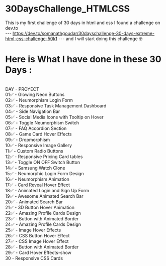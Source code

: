 # 30DaysChallenge_HTMLCSS
This is my first challenge of 30 days in html and css
I found a challenge on dev.to  
--- https://dev.to/somanathgoudar/30dayschallenge-30-days-extreme-html-css-challenge-50k1  --- 
and I will start doing this challenge 🤓

 
#  Here is What I have done in these 30 Days : 
<br> DAY -  PROYECT
<br>01✅ - Glowing Neon Buttons
<br>02✅ - Neumorphism Login Form
<br>03✅ - Responsive Task Management Dashboard
<br>04✅ - Side Navigation Bar
<br>05✅ - Social Media Icons with Tooltip on Hover
<br>06✅ - Toggle Neumorphism Switch
<br>07✅ - FAQ Accordion Section
<br>08✅ - Game Card Hover Effects
<br>09✅ - Dropmorphism
<br>10✅ - Responsive Image Gallery
<br>11✅ - Custom Radio Buttons
<br>12✅ - Responsive Pricing Card tables
<br>13✅ - Toggle ON OFF Switch Button
<br>14✅ - Samsung Watch Clone
<br>15✅ - Neumorphic Login Form Design
<br>16✅ - Neumorphism Animation
<br>17✅ - Card Reveal Hover Effect
<br>18✅ - Animated Login and Sign Up Form
<br>19✅ - Awesome Animated Search Bar
<br>20✅ - Animated Search Bar
<br>21✅ - 3D Button Hover Animation
<br>22✅ - Amazing Profile Cards Design
<br>23✅ - Button with Animated Border
<br>24✅ - Amazing Profile Cards Design
<br>25✅ - Image Hover Effects
<br>26✅ - CSS Button Hover Effect
<br>27✅ - CSS Image Hover Effect
<br>28✅ - Button with Animated Border
<br>29✅ - Card Hover Effects-show
<br>30 - Responsive CSS Cards
